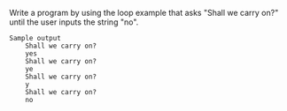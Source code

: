 Write a program by using the loop example that asks "Shall we carry on?" until the user inputs the string "no".

    Sample output
        Shall we carry on?
        yes
        Shall we carry on?
        ye
        Shall we carry on?
        y
        Shall we carry on?
        no